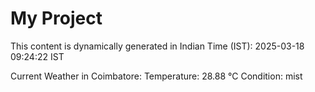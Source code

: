 # My Project

This content is dynamically generated in Indian Time (IST): 2025-03-18 09:24:22 IST


Current Weather in Coimbatore:
Temperature: 28.88 °C
Condition: mist

